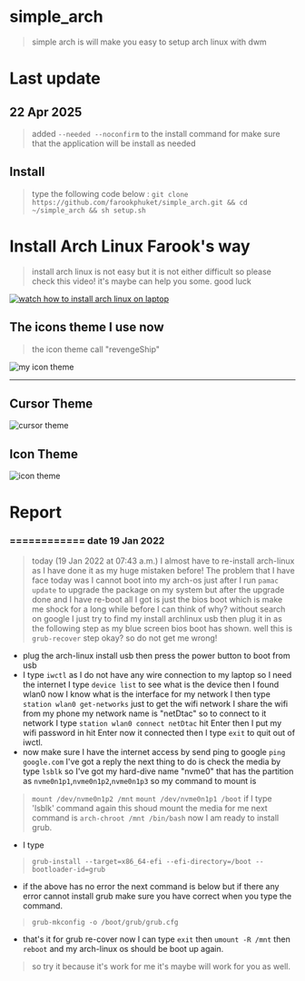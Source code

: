 # simple_arch
> simple arch is will make you easy to setup arch linux with dwm 



# Last update 
## 22 Apr 2025
> added `--needed --noconfirm` to the install command for make sure that the application will be install as needed 


## Install 

> type the following code below : 
> `git clone https://github.com/farookphuket/simple_arch.git && cd ~/simple_arch && sh setup.sh`



# Install Arch Linux Farook's way
> install arch linux is not easy but it is not either difficult so please 
> check this video! it's maybe can help you some.
> good luck


[![watch how to install arch linux on laptop](http://img.youtube.com/vi/yD3ub-qQGZY/0.jpg)](http://www.youtube.com/watch?v=yD3ub-qQGZY "")



## The icons theme I use now

> the icon theme call "revengeShip"


[regen_blue]:https://i.ibb.co/sRnBBTS/2021-04-28-icons.png

![my icon theme][regen_blue]


---

[cursor_theme]:https://i.ibb.co/J581Fxb/Cursor-themes.png

[icon_theme]:https://i.ibb.co/zGRGnJm/Cursor-themes-1.png


## Cursor Theme


![cursor theme][cursor_theme]




## Icon Theme

![icon theme][icon_theme]



# Report

### ============ date 19 Jan 2022
> today (19 Jan 2022 at 07:43 a.m.) I almost have to re-install arch-linux
> as I have done it as my huge mistaken before!
> The problem that I have face today was I cannot boot into my arch-os just
> after I run `pamac update` to upgrade the package on my system but after the
> upgrade done and I have re-boot all I got is just the bios boot which is make
> me shock for a long while before I can think of why? without search on google
> I just try to find my install archlinux usb then plug it in as the following
> step as my blue screen bios boot has shown.
> well this is `grub-recover` step okay? so do not get me wrong!

- plug the arch-linux install usb then press the power button to boot from usb
- I type `iwctl` as I do not have any wire connection to my laptop so I need
the internet I type `device list` to see what is the device then I found wlan0
now I know what is the interface for my network I then type
`station wlan0 get-networks` just to get the wifi network I share the wifi from
my phone my network name is "netDtac" so to connect to it network I type
`station wlan0 connect netDtac` hit Enter then I put my wifi password in hit
Enter now it connected then I type `exit` to quit out of iwctl.
- now make sure I have the internet access by send ping to google
`ping google.com` I've got a reply the next thing to do is check the media by
type `lsblk` so I've got my hard-dive name "nvme0" that has the partition as
`nvme0n1p1`,`nvme0n1p2`,`nvme0n1p3` so my command to mount is
> `mount /dev/nvme0n1p2 /mnt`
> `mount /dev/nvme0n1p1 /boot`
if I type 'lsblk' command again this shoud mount the media for me next command
is `arch-chroot /mnt /bin/bash` now I am ready to install grub.
- I type
> `grub-install --target=x86_64-efi --efi-directory=/boot --bootloader-id=grub`

- if the above has no error the next command is below but if there any error
cannot install grub make sure you have correct when you type the command.
> `grub-mkconfig -o /boot/grub/grub.cfg`

- that's it for grub re-cover now I can type `exit` then `umount -R /mnt` then
`reboot` and my arch-linux os should be boot up again.

> so try it because it's work for me it's maybe will work for you as well.

